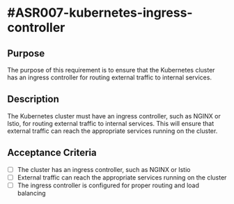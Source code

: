 # #ASR007-kubernetes-ingress-controller

## Purpose

The purpose of this requirement is to ensure that the Kubernetes cluster has an
ingress controller for routing external traffic to internal services.

## Description

The Kubernetes cluster must have an ingress controller, such as NGINX or Istio, for
routing external traffic to internal services. This will ensure that external traffic
can reach the appropriate services running on the cluster.

## Acceptance Criteria

- [ ] The cluster has an ingress controller, such as NGINX or Istio
- [ ] External traffic can reach the appropriate services running on the cluster
- [ ] The ingress controller is configured for proper routing and load balancing
